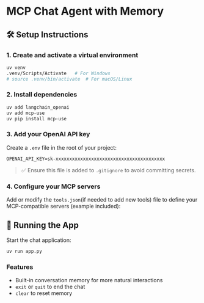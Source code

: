 # MCP Chat Agent with Memory

## 🛠 Setup Instructions

### 1. Create and activate a virtual environment

```bash
uv venv
.venv/Scripts/Activate   # For Windows
# source .venv/bin/activate  # For macOS/Linux
```

### 2. Install dependencies

```bash
uv add langchain_openai
uv add mcp-use
uv pip install mcp-use
```

### 3. Add your OpenAI API key

Create a `.env` file in the root of your project:

```
OPENAI_API_KEY=sk-xxxxxxxxxxxxxxxxxxxxxxxxxxxxxxxxxxxxxxxx
```

> ✅ Ensure this file is added to `.gitignore` to avoid committing secrets.

### 4. Configure your MCP servers

Add or modify the `tools.json`(if needed to add new tools) file to define your MCP-compatible servers (example included):


## 🚀 Running the App

Start the chat application:

```bash
uv run app.py
```

### Features

- Built-in conversation memory for more natural interactions
- `exit` or `quit` to end the chat
- `clear` to reset memory
